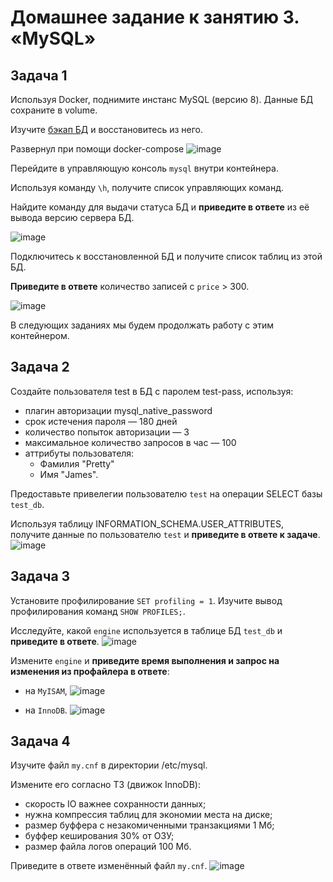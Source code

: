 # Домашнее задание к занятию 3. «MySQL»


## Задача 1

Используя Docker, поднимите инстанс MySQL (версию 8). Данные БД сохраните в volume.

Изучите [бэкап БД](https://github.com/netology-code/virt-homeworks/tree/virt-11/06-db-03-mysql/test_data) и 
восстановитесь из него.

Развернул при помощи docker-compose
![image](https://github.com/lechuk1981/Netology_devops/assets/5323690/fb52a2bb-5ea5-4eb6-9941-76a279ceb13c)


Перейдите в управляющую консоль `mysql` внутри контейнера.

Используя команду `\h`, получите список управляющих команд.

Найдите команду для выдачи статуса БД и **приведите в ответе** из её вывода версию сервера БД.

![image](https://github.com/lechuk1981/Netology_devops/assets/5323690/a90fe1fc-625d-4d14-87ba-9ba04bb68134)


Подключитесь к восстановленной БД и получите список таблиц из этой БД.

**Приведите в ответе** количество записей с `price` > 300.

![image](https://github.com/lechuk1981/Netology_devops/assets/5323690/1091c4d4-e926-4686-a4da-11f61ae21a62)


В следующих заданиях мы будем продолжать работу с этим контейнером.

## Задача 2

Создайте пользователя test в БД c паролем test-pass, используя:

- плагин авторизации mysql_native_password
- срок истечения пароля — 180 дней 
- количество попыток авторизации — 3 
- максимальное количество запросов в час — 100
- аттрибуты пользователя:
    - Фамилия "Pretty"
    - Имя "James".

Предоставьте привелегии пользователю `test` на операции SELECT базы `test_db`.
    
Используя таблицу INFORMATION_SCHEMA.USER_ATTRIBUTES, получите данные по пользователю `test` и 
**приведите в ответе к задаче**.
![image](https://github.com/lechuk1981/Netology_devops/assets/5323690/bb8b0686-dcc4-4e86-9b9c-69538d4fea05)


## Задача 3

Установите профилирование `SET profiling = 1`.
Изучите вывод профилирования команд `SHOW PROFILES;`.

Исследуйте, какой `engine` используется в таблице БД `test_db` и **приведите в ответе**.
![image](https://github.com/lechuk1981/Netology_devops/assets/5323690/aebb6b1f-6f4b-4ec6-81b4-92c3d938e48c)


Измените `engine` и **приведите время выполнения и запрос на изменения из профайлера в ответе**:
- на `MyISAM`,
  ![image](https://github.com/lechuk1981/Netology_devops/assets/5323690/8b5df57e-8ad1-4085-9198-8b36628bbb75)

- на `InnoDB`.
  ![image](https://github.com/lechuk1981/Netology_devops/assets/5323690/da7b5dff-3469-483b-8112-beadb152c592)


## Задача 4 

Изучите файл `my.cnf` в директории /etc/mysql.

Измените его согласно ТЗ (движок InnoDB):

- скорость IO важнее сохранности данных;
- нужна компрессия таблиц для экономии места на диске;
- размер буффера с незакомиченными транзакциями 1 Мб;
- буффер кеширования 30% от ОЗУ;
- размер файла логов операций 100 Мб.

Приведите в ответе изменённый файл `my.cnf`.
![image](https://github.com/lechuk1981/Netology_devops/assets/5323690/0bf00390-dbd6-4b8a-9b5b-c7f4e422af80)
